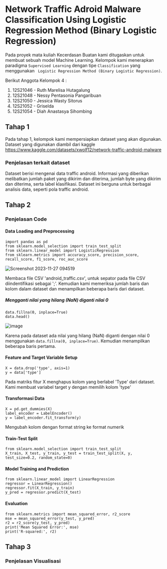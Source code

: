 # Network Traffic Adroid Malware Classification Using Logistic Regression Method (Binary Logistic Regression)

Pada proyek mata kuliah Kecerdasan Buatan kami ditugaskan untuk membuat sebuah model Machine Learning. Kelompok kami menerapkan paradigma ```Supervised Learning``` dengan tipe ```Classification``` yang menggunakan ``` Logistic Regression Method (Binary Logistic Regression)```.

Berikut Anggota Kelompok 4 :
1. 12S21046 - Ruth Marelisa Hutagalung
2. 12S21048 - Nessy Pentasonia Pangaribuan
3. 12S21050 - Jessica Wasty Sitorus
4. 12S21052 - Griselda
5. 12S21054 - Diah Anastasya Sihombing

## Tahap 1
Pada tahap 1, kelompok kami mempersiapkan dataset yang akan digunakan. Dataset yang digunakan diambil dari kaggle <br />
https://www.kaggle.com/datasets/xwolf12/network-traffic-android-malware 

### Penjelasan terkait dataset
Dataset berisi mengenai data traffic android. Informasi yang diberikan melibatkan jumlah paket yang dikirim dan diterima, jumlah byte yang dikirim dan diterima, serta label klasifikasi. Dataset ini berguna untuk berbagai analisis data, seperti pola traffic android.

## Tahap 2

### Penjelasan Code
#### Data Loading and Preprocessing

```import pandas as pd``` <br /> 
```from sklearn.model_selection import train_test_split``` <br />
```from sklearn.linear_model import LogisticRegression``` <br />
```from sklearn.metrics import accuracy_score, precision_score, recall_score, f1_score, roc_auc_score```

![Screenshot 2023-11-27 094519](https://github.com/Griselda20/Malware-Classification-using-Linear-Regression-Method/assets/89493421/8ab1bd02-ae6b-4e01-be83-d2f20eb1bfdb)

Membaca file CSV 'android_traffic.csv', untuk sepator pada file CSV diindentifikasi sebagai ';'. Kemudian kami memeriksa jumlah baris dan kolom dalam dataset dan menampilkan beberapa baris dari dataset.

##### Mengganti nilai yang hilang (NaN) diganti nilai 0

```data.fillna(0, inplace=True)``` <br />
```data.head()``` <br />

![image](https://github.com/Griselda20/Malware-Classification-using-Linear-Regression-Method/assets/89493421/ad8274fc-f78a-49c5-9200-8b1f52311c81)

Karena pada dataset ada nilai yang hilang (NaN) diganti dengan nilai 0 menggunakan ```data.fillna(0, inplace=True)```. Kemudian menampilkan beberapa baris pertama.

#### Feature and Target Variable Setup
```X = data.drop('type', axis=1)```<br />
```y = data['type']```<br />

Pada matriks fitur X menghapus kolom yang berlabel 'Type' dari dataset. Kami membuat variabel target y dengan memilih kolom 'type'

#### Transformasi Data
```X = pd.get_dummies(X) ``` <br />
``` label_encoder = LabelEncoder() ``` <br />
```y = label_encoder.fit_transform(y)```

Mengubah kolom dengan format string ke format numerik

#### Train-Test Split

```from sklearn.model_selection import train_test_split```<br />
```X_train, X_test, y_train, y_test = train_test_split(X, y, test_size=0.2, random_state=0)```

#### Model Training and Prediction

```from sklearn.linear_model import LinearRegression```<br />
```regressor = LinearRegression()```<br />
```regressor.fit(X_train, y_train)```<br />
```y_pred = regressor.predict(X_test)```

#### Evaluation
```from sklearn.metrics import mean_squared_error, r2_score```<br />
```mse = mean_squared_error(y_test, y_pred)```<br />
```r2 = r2_score(y_test, y_pred)```<br />
```print('Mean Squared Error:', mse)```<br />
```print('R-squared:', r2)```

## Tahap 3
### Penjelasan Visualisasi

